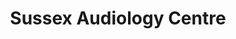 ---
title: "Sussex Audiology Centre"
url: /haywards-heath/sussex-audiology-centre/
shop: hearing aids
---